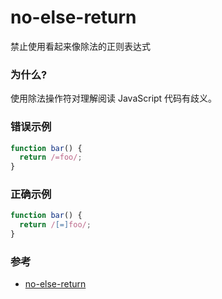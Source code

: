 # no-else-return

禁止使用看起来像除法的正则表达式

### 为什么?

使用除法操作符对理解阅读 JavaScript 代码有歧义。

### 错误示例

```js
function bar() {
  return /=foo/;
}
```

### 正确示例

```js
function bar() {
  return /[=]foo/;
}
```

### 参考

- [no-else-return](https://eslint.org/docs/rules/no-else-return)
